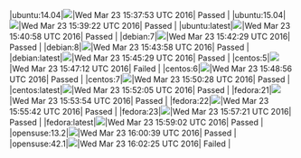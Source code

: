 |ubuntu:14.04|![](https://cdn.rawgit.com/Neilpang/letest/master/status/ubuntu-14.04.svg?1458747473)|Wed Mar 23 15:37:53 UTC 2016| Passed |
|ubuntu:15.04|![](https://cdn.rawgit.com/Neilpang/letest/master/status/ubuntu-15.04.svg?1458747562)|Wed Mar 23 15:39:22 UTC 2016| Passed |
|ubuntu:latest|![](https://cdn.rawgit.com/Neilpang/letest/master/status/ubuntu-latest.svg?1458747658)|Wed Mar 23 15:40:58 UTC 2016| Passed |
|debian:7|![](https://cdn.rawgit.com/Neilpang/letest/master/status/debian-7.svg?1458747749)|Wed Mar 23 15:42:29 UTC 2016| Passed |
|debian:8|![](https://cdn.rawgit.com/Neilpang/letest/master/status/debian-8.svg?1458747838)|Wed Mar 23 15:43:58 UTC 2016| Passed |
|debian:latest|![](https://cdn.rawgit.com/Neilpang/letest/master/status/debian-latest.svg?1458747929)|Wed Mar 23 15:45:29 UTC 2016| Passed |
|centos:5|![](https://cdn.rawgit.com/Neilpang/letest/master/status/centos-5.svg?1458748032)|Wed Mar 23 15:47:12 UTC 2016| Failed |
|centos:6|![](https://cdn.rawgit.com/Neilpang/letest/master/status/centos-6.svg?1458748136)|Wed Mar 23 15:48:56 UTC 2016| Passed |
|centos:7|![](https://cdn.rawgit.com/Neilpang/letest/master/status/centos-7.svg?1458748228)|Wed Mar 23 15:50:28 UTC 2016| Passed |
|centos:latest|![](https://cdn.rawgit.com/Neilpang/letest/master/status/centos-latest.svg?1458748325)|Wed Mar 23 15:52:05 UTC 2016| Passed |
|fedora:21|![](https://cdn.rawgit.com/Neilpang/letest/master/status/fedora-21.svg?1458748434)|Wed Mar 23 15:53:54 UTC 2016| Passed |
|fedora:22|![](https://cdn.rawgit.com/Neilpang/letest/master/status/fedora-22.svg?1458748542)|Wed Mar 23 15:55:42 UTC 2016| Passed |
|fedora:23|![](https://cdn.rawgit.com/Neilpang/letest/master/status/fedora-23.svg?1458748641)|Wed Mar 23 15:57:21 UTC 2016| Passed |
|fedora:latest|![](https://cdn.rawgit.com/Neilpang/letest/master/status/fedora-latest.svg?1458748742)|Wed Mar 23 15:59:02 UTC 2016| Passed |
|opensuse:13.2|![](https://cdn.rawgit.com/Neilpang/letest/master/status/opensuse-13.2.svg?1458748839)|Wed Mar 23 16:00:39 UTC 2016| Passed |
|opensuse:42.1|![](https://cdn.rawgit.com/Neilpang/letest/master/status/opensuse-42.1.svg?1458748945)|Wed Mar 23 16:02:25 UTC 2016| Failed |

